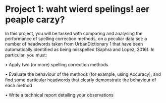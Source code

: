 # Project 1: waht wierd spelings! aer peaple carzy?

In this project, you will be tasked with comparing and analysing the performance of spelling correction methods, on a peculiar data set: a number of headwords taken from UrbanDictionary 1 that have been automatically identiﬁed as being misspelled (Saphra and Lopez, 2016). In particular, you must:

• Apply two (or more) spelling correction methods

• Evaluate the behaviour of the methods (for example, using Accuracy), and ﬁnd some particular headwords that clearly demonstrate the behaviour of each method

• Write a technical report detailing your observations
